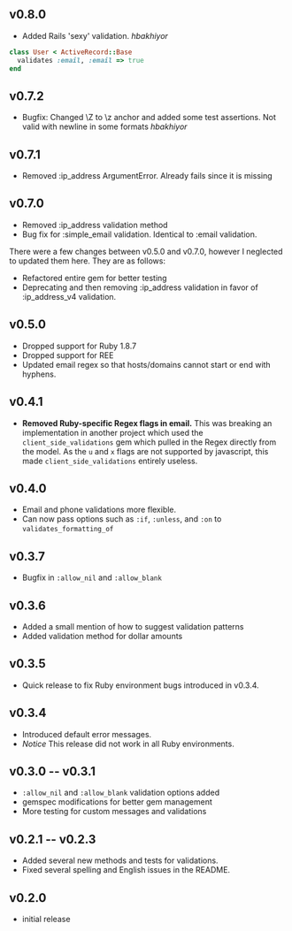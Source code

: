 ## v0.8.0

* Added Rails 'sexy' validation. *hbakhiyor*

```ruby
class User < ActiveRecord::Base
  validates :email, :email => true
end
```

## v0.7.2

* Bugfix: Changed \Z to \z anchor and added some test assertions. Not valid with newline in some formats *hbakhiyor*

## v0.7.1

* Removed :ip_address ArgumentError. Already fails since it is missing

## v0.7.0

* Removed :ip_address validation method
* Bug fix for :simple_email validation. Identical to :email validation.

There were a few changes between v0.5.0 and v0.7.0, however I neglected to updated them here. They are as follows:

* Refactored entire gem for better testing
* Deprecating and then removing :ip_address validation in favor of :ip_address_v4 validation.

## v0.5.0
* Dropped support for Ruby 1.8.7
* Dropped support for REE
* Updated email regex so that hosts/domains cannot start or end with hyphens.

## v0.4.1
* __Removed Ruby-specific Regex flags in email.__ This was breaking an implementation in another project which used the `client_side_validations` gem which pulled in the Regex directly from the model. As the `u` and `x` flags are not supported by javascript, this made `client_side_validations` entirely useless.

## v0.4.0

* Email and phone validations more flexible.
* Can now pass options such as `:if`, `:unless`, and `:on` to `validates_formatting_of`

## v0.3.7

* Bugfix in `:allow_nil` and `:allow_blank`

## v0.3.6

* Added a small mention of how to suggest validation patterns
* Added validation method for dollar amounts

## v0.3.5

* Quick release to fix Ruby environment bugs introduced in v0.3.4.

## v0.3.4

* Introduced default error messages.
* *Notice* This release did not work in all Ruby environments.

## v0.3.0 -- v0.3.1

* `:allow_nil` and `:allow_blank` validation options added
* gemspec modifications for better gem management
* More testing for custom messages and validations

## v0.2.1 -- v0.2.3

* Added several new methods and tests for validations.
* Fixed several spelling and English issues in the README.

## v0.2.0

* initial release
